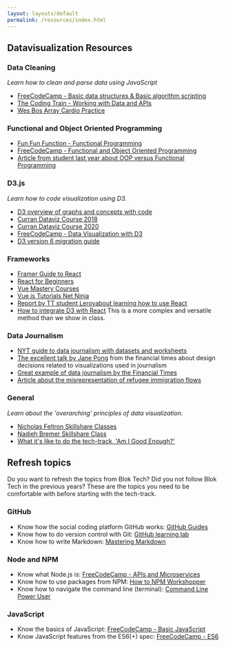 ```yaml
---
layout: layouts/default
permalink: /resources/index.html
---
```


## Datavisualization Resources

### Data Cleaning
_Learn how to clean and parse data using JavaScript_
* [FreeCodeCamp - Basic data structures & Basic algorithm scripting](https://www.freecodecamp.org/)
* [The Coding Train - Working with Data and APIs](https://www.youtube.com/playlist?list=PLRqwX-V7Uu6YxDKpFzf_2D84p0cyk4T7X)
* [Wes Bos Array Cardio Practice](https://www.youtube.com/watch?v=HB1ZC7czKRs)

### Functional and Object Oriented Programming
* [Fun Fun Function - Functional Programming](https://www.youtube.com/watch?v=BMUiFMZr7vk)
* [FreeCodeCamp - Functional and Object Oriented Programming](https://www.freecodecamp.org/)
* [Article from student last year about OOP versus Functional Programming](https://squeezydough.github.io/weekly-nerd-1920/blogs/programming-paradigms.html)

### D3.js
_Learn how to code visualization using D3._
* [D3 overview of graphs and concepts with code](https://www.d3-graph-gallery.com/index.html)
* [Curran Dataviz Course 2018](https://github.com/curran/dataviz-course-2018)
* [Curran Dataviz Course 2020](https://datavis.tech/datavis-2020/)
* [FreeCodeCamp - Data Visualization with D3](https://www.freecodecamp.org/learn/)
* [D3 version 6 migration guide](https://observablehq.com/@d3/d3v6-migration-guide)

### Frameworks

* [Framer Guide to React](https://www.framer.com/books/framer-guide-to-react/)
* [React for Beginners](https://reactforbeginners.com/)
* [Vue Mastery Courses](https://www.vuemastery.com/courses/intro-to-vue-js/vue-instance/)
* [Vue.js Tutorials Net Ninja](https://www.youtube.com/watch?v=5LYrN_cAJoA)
* [Report by TT student Leroyabout learning how to use React](https://squeezydough.github.io/weekly-nerd-1920/blogs/react.html)
* [How to integrate D3 with React](https://medium.com/@Elijah_Meeks/interactive-applications-with-react-d3-f76f7b3ebc71#:~:text=The%20challenge%20of%20integrating%20D3,cold%2C%20dead%20hands%E2%80%9D%20moments.) This is a more complex and versatile method than we show in class.

### Data Journalism
* [NYT guide to data journalism with datasets and worksheets](https://open.nytimes.com/how-we-helped-our-reporters-learn-to-love-spreadsheets-adc43a93b919)
* [The excellent talk by Jane Pong](https://www.youtube.com/watch?v=a7G_pwoR4xc&feature=youtu.be&ab_channel=GraphicHunters) from the financial times about design decisions related to visualizations used in journalism
* [Great example of data journalism by the Financial Times](https://ig.ft.com/coronavirus-chart/?areas=usa&areas=gbr&areasRegional=usny&areasRegional=usca&areasRegional=usfl&areasRegional=ustx&byDate=0&cumulative=0&logScale=1&perMillion=0&values=deaths)
* [Article about the misrepresentation of refugee immigration flows](https://decorrespondent.nl/11351/zo-maken-kaarten-in-de-media-ons-onbewust-negatiever-over-migranten/904111134201-e810dce5)


### General
_Learn about the 'overarching' principles of data visualization._
* [Nicholas Feltron Skillshare Classes](https://www.skillshare.com/user/feltron)
* [Nadieh Bremer Skillshare Class](https://www.skillshare.com/classes/Data-Visualization-Customizing-Charts-for-Beauty-Impact/84030568)
* [What it's like to do the tech-track, 'Am I Good Enough?'](https://joanpadolina.github.io/weekly-nerd-1920/pages/reflection.html)


## Refresh topics

Do you want to refresh the topics from Blok Tech? Did you not follow Blok Tech in the previous years? These are the topics you need to be comfortable with before starting with the tech-track.

### GitHub

* Know how the social coding platform GitHub works: [GitHub Guides](https://guides.github.com/)
* Know how to do version control with Git: [GitHub learning lab](https://lab.github.com/)
* Know how to write Markdown: [Mastering Markdown](https://masteringmarkdown.com/)

### Node and NPM
* Know what Node.js is: [FreeCodeCamp - APIs and Microservices](https://www.freecodecamp.org/)
* Know how to use packages from NPM: [How to NPM Workshopper](https://github.com/workshopper/how-to-npm)
* Know how to navigate the command line (terminal): [Command Line Power User](https://commandlinepoweruser.com/)

### JavaScript
* Know the basics of JavaScript: [FreeCodeCamp - Basic JavaScript](https://www.freecodecamp.org/)
* Know JavaScript features from the ES6(+) spec: [FreeCodeCamp - ES6](https://www.freecodecamp.org/)

